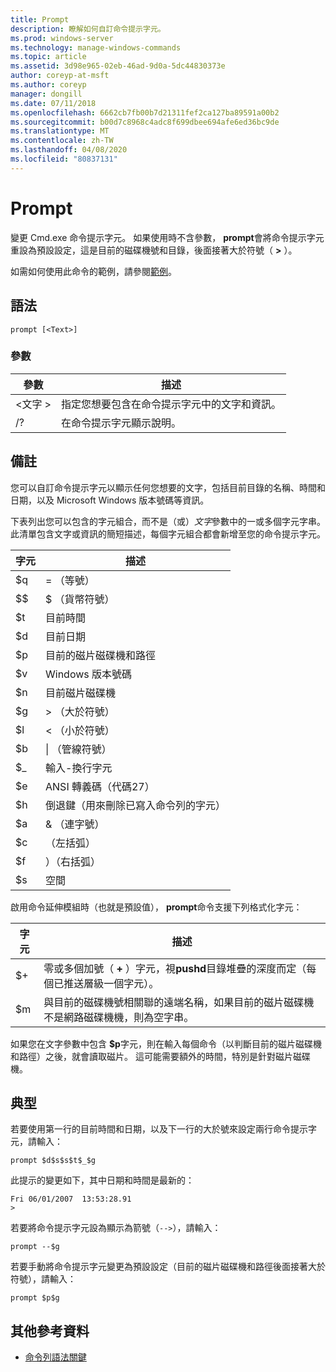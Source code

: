 ```yaml
---
title: Prompt
description: 瞭解如何自訂命令提示字元。
ms.prod: windows-server
ms.technology: manage-windows-commands
ms.topic: article
ms.assetid: 3d98e965-02eb-46ad-9d0a-5dc44830373e
author: coreyp-at-msft
ms.author: coreyp
manager: dongill
ms.date: 07/11/2018
ms.openlocfilehash: 6662cb7fb00b7d21311fef2ca127ba89591a00b2
ms.sourcegitcommit: b00d7c8968c4adc8f699dbee694afe6ed36bc9de
ms.translationtype: MT
ms.contentlocale: zh-TW
ms.lasthandoff: 04/08/2020
ms.locfileid: "80837131"
---
```

# <a name="prompt"></a>Prompt



變更 Cmd.exe 命令提示字元。 如果使用時不含參數， **prompt**會將命令提示字元重設為預設設定，這是目前的磁碟機號和目錄，後面接著大於符號（ **>** ）。

如需如何使用此命令的範例，請參閱[範例](#BKMK_examples)。

## <a name="syntax"></a>語法

```
prompt [<Text>]
```

### <a name="parameters"></a>參數

|參數|描述|
|---------|-----------|
|\<文字 >|指定您想要包含在命令提示字元中的文字和資訊。|
|/?|在命令提示字元顯示說明。|

## <a name="remarks"></a>備註

您可以自訂命令提示字元以顯示任何您想要的文字，包括目前目錄的名稱、時間和日期，以及 Microsoft Windows 版本號碼等資訊。

下表列出您可以包含的字元組合，而不是（或）*文字*參數中的一或多個字元字串。 此清單包含文字或資訊的簡短描述，每個字元組合都會新增至您的命令提示字元。  

| 字元 |                                 描述                                 |
|-----------|-----------------------------------------------------------------------------|
|    $q     |                               = （等號）                                |
|    $$     |                               $ （貨幣符號）                               |
|    $t     |                                目前時間                                 |
|    $d     |                                目前日期                                 |
|    $p     |                           目前的磁片磁碟機和路徑                            |
|    $v     |                           Windows 版本號碼                            |
|    $n     |                                目前磁片磁碟機                                |
|    $g     |                            > （大於符號）                            |
|    $l     |                             < （小於符號）                              |
|    $b     |                              \| （管線符號）                               |
|    $_     |                               輸入-換行字元                                |
|    $e     |                         ANSI 轉義碼（代碼27）                          |
|    $h     | 倒退鍵（用來刪除已寫入命令列的字元） |
|    $a     |                                & （連字號）                                |
|    $c     |                            （左括弧）                             |
|    $f     |                            ）（右括弧）                            |
|    $s     |                                    空間                                    |

啟用命令延伸模組時（也就是預設值）， **prompt**命令支援下列格式化字元：  

|字元|描述|
|---------|-----------|
|$+|零或多個加號（ **+** ）字元，視**pushd**目錄堆疊的深度而定（每個已推送層級一個字元）。|
|$m|與目前的磁碟機號相關聯的遠端名稱，如果目前的磁片磁碟機不是網路磁碟機機，則為空字串。|

如果您在文字參數中包含 **$p**字元，則在輸入每個命令（以判斷目前的磁片磁碟機和路徑）之後，就會讀取磁片。 這可能需要額外的時間，特別是針對磁片磁碟機。

## <a name="examples"></a><a name="BKMK_examples"></a>典型

若要使用第一行的目前時間和日期，以及下一行的大於號來設定兩行命令提示字元，請輸入：
```
prompt $d$s$s$t$_$g 
```
此提示的變更如下，其中日期和時間是最新的：
```
Fri 06/01/2007  13:53:28.91
>
```
若要將命令提示字元設為顯示為箭號（`-->`），請輸入：
```
prompt --$g
```
若要手動將命令提示字元變更為預設設定（目前的磁片磁碟機和路徑後面接著大於符號），請輸入：
```
prompt $p$g
```

## <a name="additional-references"></a>其他參考資料

- [命令列語法關鍵](command-line-syntax-key.md)

